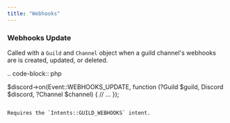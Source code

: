 ```yaml
---
title: "Webhooks"
---
```


### Webhooks Update

Called with a `Guild` and `Channel` object when a guild channel's webhooks are is created, updated, or deleted.

.. code-block:: php

$discord->on(Event::WEBHOOKS_UPDATE, function (?Guild $guild, Discord $discord, ?Channel $channel) {
    // ...
});
```

Requires the `Intents::GUILD_WEBHOOKS` intent.
